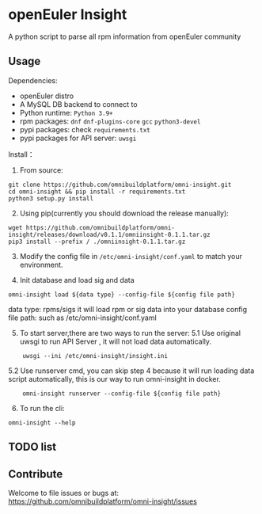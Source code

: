 # openEuler Insight
A python script to parse all rpm information from openEuler community

## Usage
Dependencies: 
- openEuler distro
- A MySQL DB backend to connect to
- Python runtime: `Python 3.9+`
- rpm packages: `dnf` `dnf-plugins-core` `gcc` `python3-devel`
- pypi packages: check `requirements.txt`
- pypi packages for API server: `uwsgi`

Install：

1. From source:
```shell
git clone https://github.com/omnibuildplatform/omni-insight.git
cd omni-insight && pip install -r requirements.txt
python3 setup.py install
```

2. Using pip(currently you should download the release manually):
```shell
wget https://github.com/omnibuildplatform/omni-insight/releases/download/v0.1.1/omniinsight-0.1.1.tar.gz
pip3 install --prefix / ./omniinsight-0.1.1.tar.gz
```

3. Modify the config file in `/etc/omni-insight/conf.yaml` to match your environment.

4. Init database and load sig and data
```shell
omni-insight load ${data type} --config-file ${config file path}   
```
data type: rpms/sigs it will load rpm or sig data into your database
config file path: such as /etc/omni-insight/conf.yaml

5. To start server,there are two ways to run the server:
   5.1 Use original uwsgi to run API Server , it will not load data automatically.
```shell
    uwsgi --ini /etc/omni-insight/insight.ini
```
   5.2 Use runserver cmd, you can skip step 4 because it will run loading data script automatically,
   this is our way to run omni-insight in docker.
```shell
    omni-insight runserver --config-file ${config file path} 
```

6. To run the cli:
```shell
omni-insight --help
```

## TODO list



## Contribute

Welcome to file issues or bugs at:
https://github.com/omnibuildplatform/omni-insight/issues
